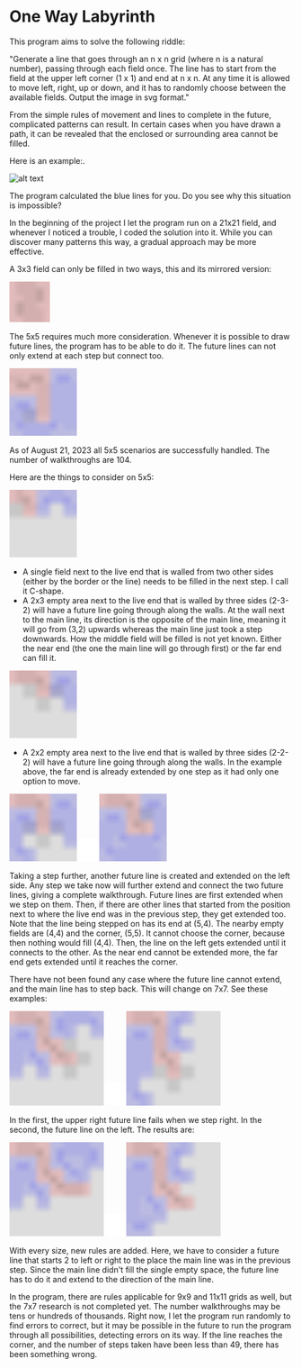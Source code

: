 # One Way Labyrinth

This program aims to solve the following riddle:

"Generate a line that goes through an n x n grid (where n is a natural number), passing through each field once. The line has to start from the field at the upper left corner (1 x 1) and end at n x n. At any time it is allowed to move left, right, up or down, and it has to randomly choose between the available fields.
Output the image in svg format."
 
From the simple rules of movement and lines to complete in the future, complicated patterns can result. In certain cases when you have drawn a path, it can be revealed that the enclosed or surrounding area cannot be filled.

Here is an example:.

![alt text](https://github.com/fodorbalint/PathMaker/blob/main/References/0701_1.svg)

The program calculated the blue lines for you. Do you see why this situation is impossible?

In the beginning of the project I let the program run on a 21x21 field, and whenever I noticed a trouble, I coded the solution into it. While you can discover many patterns this way, a gradual approach may be more effective.

A 3x3 field can only be filled in two ways, this and its mirrored version:

<img src="References/project/3x3.svg" width="14.3%"/>

The 5x5 requires much more consideration. Whenever it is possible to draw future lines, the program has to be able to do it. The future lines can not only extend at each step but connect too.

<img src="References/0806.svg" width="23.8%"/>

As of August 21, 2023 all 5x5 scenarios are successfully handled. The number of walkthroughs are 104.

Here are the things to consider on 5x5:

<img src="References/0821_1.svg" width="23.8%"/>

- A single field next to the live end that is walled from two other sides (either by the border or the line) needs to be filled in the next step. I call it C-shape.
- A 2x3 empty area next to the live end that is walled by three sides (2-3-2) will have a future line going through along the walls. At the wall next to the main line, its direction is the opposite of the main line, meaning it will go from (3,2) upwards whereas the main line just took a step downwards. How the middle field will be filled is not yet known. Either the near end (the one the main line will go through first) or the far end can fill it.

<img src="References/0821_2.svg" width="23.8%"/>

- A 2x2 empty area next to the live end that is walled by three sides (2-2-2) will have a future line going through along the walls. In the example above, the far end is already extended by one step as it had only one option to move.

<img src="References/0821_3.svg" width="23.8%"/><img src="References/spacer.svg" width="8%"/><img src="References/0821_4.svg" width="23.8%"/>

Taking a step further, another future line is created and extended on the left side. Any step we take now will further extend and connect the two future lines, giving a complete walkthrough. Future lines are first extended when we step on them. Then, if there are other lines that started from the position next to where the live end was in the previous step, they get extended too.
Note that the line being stepped on has its end at (5,4). The nearby empty fields are (4,4) and the corner, (5,5). It cannot choose the corner, because then nothing would fill (4,4). Then, the line on the left gets extended until it connects to the other. As the near end cannot be extended more, the far end gets extended until it reaches the corner. 

There have not been found any case where the future line cannot extend, and the main line has to step back. This will change on 7x7. See these examples:

<img src="References/0821.svg" width="33.3%"/><img src="References/spacer.svg" width="8%"/><img src="References/0827.svg" width="33.3%"/>

In the first, the upper right future line fails when we step right. In the second, the future line on the left. The results are:

<img src="References/0821_fail.svg" width="33.3%"/><img src="References/spacer.svg" width="8%"/><img src="References/0827_fail.svg" width="33.3%"/>

With every size, new rules are added. Here, we have to consider a future line that starts 2 to left or right to the place the main line was in the previous step. Since the main line didn't fill the single empty space, the future line has to do it and extend to the direction of the main line.

In the program, there are rules applicable for 9x9 and 11x11 grids as well, but the 7x7 research is not completed yet.
The number walkthroughs may be tens or hundreds of thousands. Right now, I let the program run randomly to find errors to correct, but it may be possible in the future to run the program through all possibilities, detecting errors on its way. If the line reaches the corner, and the number of steps taken have been less than 49, there has been something wrong.